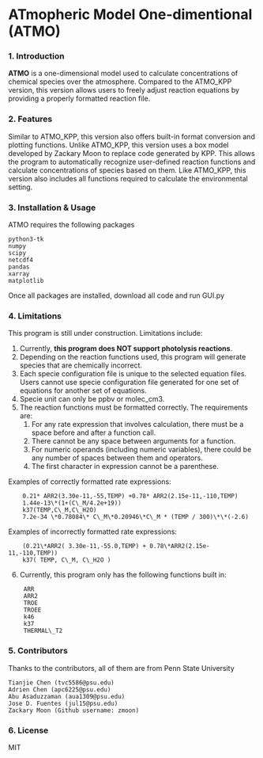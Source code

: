 # ATmopheric Model One-dimentional (ATMO)

### 1. Introduction

**ATMO** is a one-dimensional model used to calculate concentrations of chemical species over the atmosphere. 
Compared to the ATMO\_KPP version, this version allows users to freely adjust reaction equations by providing 
a properly formatted reaction file.

### 2. Features

Similar to ATMO\_KPP, this version also offers built-in format conversion and plotting functions. Unlike ATMO\_KPP, 
this version uses a box model developed by Zackary Moon to replace code generated by KPP. This allows the program 
to automatically recognize user-defined reaction functions and calculate concentrations of species based on them. 
Like ATMO\_KPP, this version also includes all functions required to calculate the environmental setting.

### 3. Installation & Usage

ATMO requires the following packages

    python3-tk
    numpy
    scipy
    netcdf4
    pandas
    xarray
    matplotlib

Once all packages are installed, download all code and run GUI.py

### 4. Limitations

This program is still under construction. Limitations include:

1. Currently, **this program does NOT support photolysis reactions**.
2. Depending on the reaction functions used, this program will generate species that are chemically incorrect.
3. Each specie configuration file is unique to the selected equation files. Users cannot use specie configuration file generated for one set of equations for another set of equations.
4. Specie unit can only be ppbv or molec\_cm3.
5. The reaction functions must be formatted correctly. The requirements are:
    1. For any rate expression that involves calculation, there must be a space before and after a function call.  
    2. There cannot be any space between arguments for a function.  
    3. For numeric operands (including numeric variables), there could be any number of spaces between them and operators.  
    4. The first character in expression cannot be a parenthese. 
 
 Examples of correctly formatted rate expressions:

        0.21* ARR2(3.30e-11,-55,TEMP) +0.78* ARR2(2.15e-11,-110,TEMP)
        1.44e-13\*(1+(C\_M/4.2e+19))
        k37(TEMP,C\_M,C\_H2O)
        7.2e-34 \*0.78084\* C\_M\*0.20946\*C\_M * (TEMP / 300)\*\*(-2.6)

 Examples of incorrectly formatted rate expressions:

        (0.21\*ARR2( 3.30e-11,-55.0,TEMP) + 0.78\*ARR2(2.15e-11,-110,TEMP))
        k37( TEMP, C\_M, C\_H2O )

6. Currently, this program only has the following functions built in:

        ARR
        ARR2
        TROE
        TROEE
        k46
        k37
        THERMAL\_T2

### 5. Contributors

Thanks to the contributors, all of them are from Penn State University
    
    Tianjie Chen (tvc5586@psu.edu)
    Adrien Chen (apc6225@psu.edu)
    Abu Asaduzzaman (aua1309@psu.edu)
    Jose D. Fuentes (jul15@psu.edu)
    Zackary Moon (Github username: zmoon)

### 6. License

MIT
